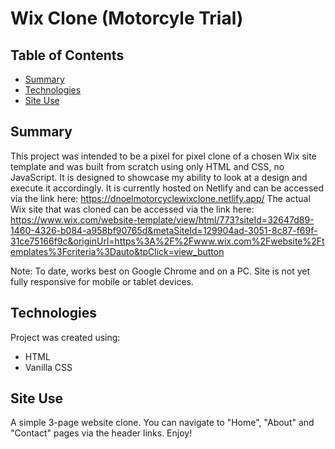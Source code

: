 # Wix Clone (Motorcyle Trial)

## Table of Contents
* [Summary](#summary)
* [Technologies](#technologies)
* [Site Use](#site-use)

## Summary
This project was intended to be a pixel for pixel clone of a chosen Wix site template and was built from scratch using only HTML and CSS, no JavaScript. It is designed to showcase my ability to look at a design and execute it accordingly. It is currently hosted on Netlify and can be accessed via the link here: https://dnoelmotorcyclewixclone.netlify.app/
The actual Wix site that was cloned can be accessed via the link here: https://www.wix.com/website-template/view/html/773?siteId=32647d89-1460-4326-b084-a958bf90765d&metaSiteId=129904ad-3051-8c87-f69f-31ce75166f9c&originUrl=https%3A%2F%2Fwww.wix.com%2Fwebsite%2Ftemplates%3Fcriteria%3Dauto&tpClick=view_button

Note: To date, works best on Google Chrome and on a PC. Site is not yet fully responsive for mobile or tablet devices.

## Technologies
Project was created using:
* HTML
* Vanilla CSS

## Site Use
A simple 3-page website clone. You can navigate to "Home", "About" and "Contact" pages via the header links. Enjoy!
